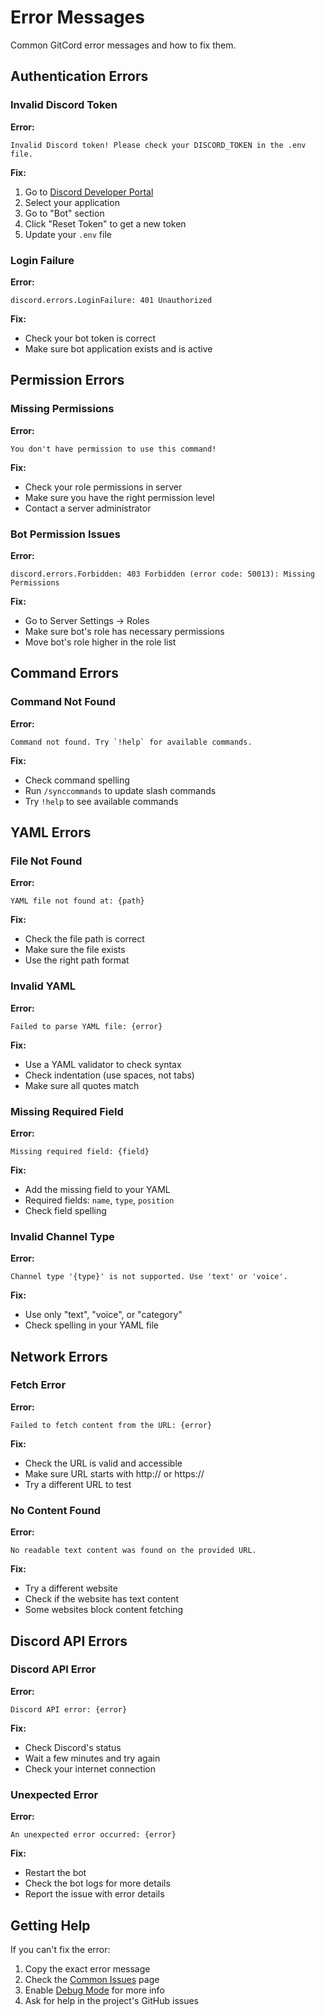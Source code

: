 # Error Messages

Common GitCord error messages and how to fix them.

## Authentication Errors

### Invalid Discord Token

**Error:**
```
Invalid Discord token! Please check your DISCORD_TOKEN in the .env file.
```

**Fix:**
1. Go to [Discord Developer Portal](https://discord.com/developers/applications)
2. Select your application
3. Go to "Bot" section
4. Click "Reset Token" to get a new token
5. Update your `.env` file

### Login Failure

**Error:**
```
discord.errors.LoginFailure: 401 Unauthorized
```

**Fix:**
- Check your bot token is correct
- Make sure bot application exists and is active

## Permission Errors

### Missing Permissions

**Error:**
```
You don't have permission to use this command!
```

**Fix:**
- Check your role permissions in server
- Make sure you have the right permission level
- Contact a server administrator

### Bot Permission Issues

**Error:**
```
discord.errors.Forbidden: 403 Forbidden (error code: 50013): Missing Permissions
```

**Fix:**
- Go to Server Settings → Roles
- Make sure bot's role has necessary permissions
- Move bot's role higher in the role list

## Command Errors

### Command Not Found

**Error:**
```
Command not found. Try `!help` for available commands.
```

**Fix:**
- Check command spelling
- Run `/synccommands` to update slash commands
- Try `!help` to see available commands

## YAML Errors

### File Not Found

**Error:**
```
YAML file not found at: {path}
```

**Fix:**
- Check the file path is correct
- Make sure the file exists
- Use the right path format

### Invalid YAML

**Error:**
```
Failed to parse YAML file: {error}
```

**Fix:**
- Use a YAML validator to check syntax
- Check indentation (use spaces, not tabs)
- Make sure all quotes match

### Missing Required Field

**Error:**
```
Missing required field: {field}
```

**Fix:**
- Add the missing field to your YAML
- Required fields: `name`, `type`, `position`
- Check field spelling

### Invalid Channel Type

**Error:**
```
Channel type '{type}' is not supported. Use 'text' or 'voice'.
```

**Fix:**
- Use only "text", "voice", or "category"
- Check spelling in your YAML file

## Network Errors

### Fetch Error

**Error:**
```
Failed to fetch content from the URL: {error}
```

**Fix:**
- Check the URL is valid and accessible
- Make sure URL starts with http:// or https://
- Try a different URL to test

### No Content Found

**Error:**
```
No readable text content was found on the provided URL.
```

**Fix:**
- Try a different website
- Check if the website has text content
- Some websites block content fetching

## Discord API Errors

### Discord API Error

**Error:**
```
Discord API error: {error}
```

**Fix:**
- Check Discord's status
- Wait a few minutes and try again
- Check your internet connection

### Unexpected Error

**Error:**
```
An unexpected error occurred: {error}
```

**Fix:**
- Restart the bot
- Check the bot logs for more details
- Report the issue with error details

## Getting Help

If you can't fix the error:

1. Copy the exact error message
2. Check the [Common Issues](./common-issues.md) page
3. Enable [Debug Mode](./debug-mode.md) for more info
4. Ask for help in the project's GitHub issues
